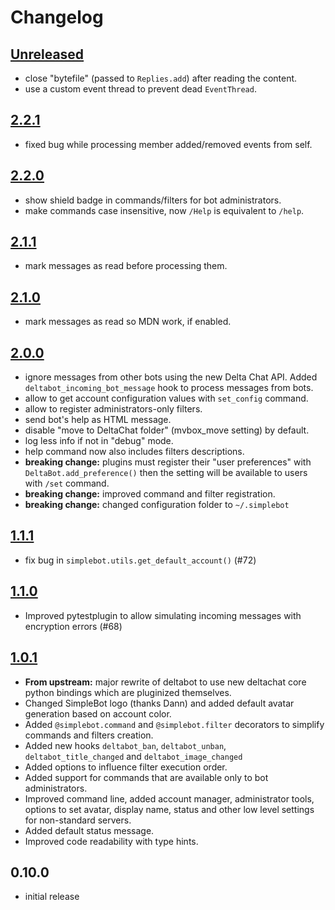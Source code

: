 # Changelog

## [Unreleased]

- close "bytefile" (passed to `Replies.add`) after reading the content.
- use a custom event thread to prevent dead `EventThread`.

## [2.2.1]

- fixed bug while processing member added/removed events from self.

## [2.2.0]

- show shield badge in commands/filters for bot administrators.
- make commands case insensitive, now `/Help` is equivalent to `/help`.

## [2.1.1]

- mark messages as read before processing them.

## [2.1.0]

- mark messages as read so MDN work, if enabled.

## [2.0.0]

- ignore messages from other bots using the new Delta Chat API. Added `deltabot_incoming_bot_message` hook to process messages from bots.
- allow to get account configuration values with `set_config` command.
- allow to register administrators-only filters.
- send bot's help as HTML message.
- disable "move to DeltaChat folder" (mvbox_move setting) by default.
- log less info if not in "debug" mode.
- help command now also includes filters descriptions.
- **breaking change:** plugins must register their "user preferences" with `DeltaBot.add_preference()` then the setting will be available to users with `/set` command.
- **breaking change:** improved command and filter registration.
- **breaking change:** changed configuration folder to `~/.simplebot`

## [1.1.1]

- fix bug in `simplebot.utils.get_default_account()` (#72)

## [1.1.0]

- Improved pytestplugin to allow simulating incoming messages with encryption errors (#68)

## [1.0.1]

- **From upstream:** major rewrite of deltabot to use new deltachat core python bindings
  which are pluginized themselves.
- Changed SimpleBot logo (thanks Dann) and added default avatar
  generation based on account color.
- Added `@simplebot.command` and `@simplebot.filter` decorators to
  simplify commands and filters creation.
- Added new hooks `deltabot_ban`, `deltabot_unban`,
  `deltabot_title_changed` and `deltabot_image_changed`
- Added options to influence filter execution order.
- Added support for commands that are available only to bot administrators.
- Improved command line, added account manager, administrator tools,
  options to set avatar, display name, status and other low level
  settings for non-standard servers.
- Added default status message.
- Improved code readability with type hints.

## 0.10.0

- initial release


[Unreleased]: https://github.com/simplebot-org/simplebot/compare/v2.2.1...HEAD

[2.2.1]: https://github.com/simplebot-org/simplebot/compare/v2.2.0...v2.2.1

[2.2.0]: https://github.com/simplebot-org/simplebot/compare/v2.1.1...v2.2.0

[2.1.1]: https://github.com/simplebot-org/simplebot/compare/v2.1.0...v2.1.1

[2.1.0]: https://github.com/simplebot-org/simplebot/compare/v2.0.0...v2.1.0

[2.0.0]: https://github.com/simplebot-org/simplebot/compare/v1.1.1...v2.0.0

[1.1.1]: https://github.com/simplebot-org/simplebot/compare/v1.1.0...v1.1.1

[1.1.0]: https://github.com/simplebot-org/simplebot/compare/v1.0.1...v1.1.0

[1.0.1]: https://github.com/simplebot-org/simplebot/compare/v0.10.0...v1.0.1
